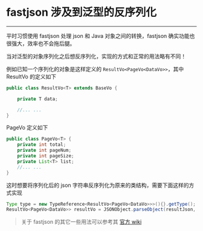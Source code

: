 # fastjson 涉及到泛型的反序列化
---

平时习惯使用 fastjson 处理 json 和 Java 对象之间的转换，fastjson 确实功能也很强大，效率也不会拖后腿。

当对泛型的对象序列化之后想反序列化，实现的方式和正常的用法略有不同！

例如已知一个序列化的对象是这样定义的 `ResultVo<PageVo<DataVo>>`，其中 ResultVo 的定义如下

```java
public class ResultVo<T> extends BaseVo {

	private T data;

	//... ...
}
```

PageVo 定义如下

```java
public class PageVo<T> {
    private int total;
	private int pageNum;
	private int pageSize;
    private List<T> list;
    //... ...
}
```

这时想要将序列化后的 json 字符串反序列化为原来的类结构，需要下面这样的方式实现

```java
Type type = new TypeReference<ResultVo<PageVo<DataVo>>>(){}.getType();
ResultVo<PageVo<DataVo>> resultVo = JSONObject.parseObject(resultJson, type);
```

> 关于 fastjson 的其它一些用法可以参考其 [官方 wiki](https://github.com/alibaba/fastjson/wiki/JSON_API_cn)